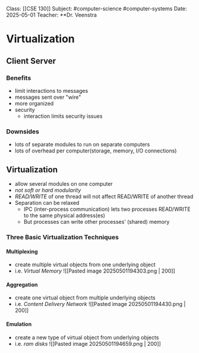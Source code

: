 Class: [[CSE 130]]
Subject: #computer-science #computer-systems 
Date: 2025-05-01
Teacher: **Dr. Veenstra 

# Virtualization

## Client Server

### Benefits
- limit interactions to messages
- messages sent over "wire"
- more organized
- security
	- interaction limits security issues

### Downsides
- lots of separate modules to run on separate computers
- lots of overhead per computer(storage, memory, I/O connections)

## Virtualization
- allow several modules on one computer
- *not soft or hard modularity*
- *READ/WRITE* of one thread will not affect READ/WRITE of another thread  
- Separation can be relaxed  
	- IPC (inter-process communication) lets two processes READ/WRITE to the same physical address(es)  
	- But processes can write other processes’ (shared) memory
### Three Basic Virtualization Techniques

#### Multiplexing
- create multiple virtual objects from one underlying object
- i.e. *Virtual Memory*
![[Pasted image 20250501194303.png | 200]]

#### Aggregation
- create one virtual object from multiple underlying objects
- i.e. *Content Delivery Network*
![[Pasted image 20250501194430.png | 200]]

#### Emulation
- create a new type of virtual object from underlying objects
- i.e. *ram disks*
![[Pasted image 20250501194659.png | 200]]



